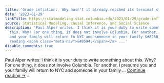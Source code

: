 ```yaml
---
title: 'Grade inflation:  Why hasn’t it already reached its terminal stage?'
date: '2023-01-29'
linkTitle: https://statmodeling.stat.columbia.edu/2023/01/29/grade-inflation-why-hasnt-italready-reached-its-terminal-stage/
source: Statistical Modeling, Causal Inference, and Social Science
description: 'Paul Alper writes: I think it is your duty to write something about
  this. Why? For one thing, it does not involve Columbia. For another, I presume you
  and your family will return to NYC and someone in your family &#8230; <a href="https://statmodeling.stat.columbia.edu/2023/01/29/grade-inflation-why-hasnt-italready-reached-its-terminal-stage/">Continue
  reading <span class="meta-nav">&#8594;</span></a> ...'
disable_comments: true
---
```

Paul Alper writes: I think it is your duty to write something about this. Why? For one thing, it does not involve Columbia. For another, I presume you and your family will return to NYC and someone in your family &#8230; <a href="https://statmodeling.stat.columbia.edu/2023/01/29/grade-inflation-why-hasnt-italready-reached-its-terminal-stage/">Continue reading <span class="meta-nav">&#8594;</span></a> ...
